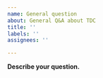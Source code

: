 ```yaml
---
name: General question
about: General Q&A about TDC
title: ''
labels: ''
assignees: ''

---
```


**Describe your question.**

<!-- A clear and concise description of the question. -->

